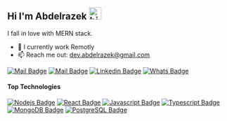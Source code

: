 ## Hi I'm Abdelrazek <img src="https://user-images.githubusercontent.com/1303154/88677602-1635ba80-d120-11ea-84d8-d263ba5fc3c0.gif" width="28px" alt="hi">

I fall in love with MERN stack.


<!-- TODO: Add last video link -->

- 🔭 I currently work Remotly
- 📫 Reach me out: dev.abdelrazek@gmail.com

 [![Mail Badge](https://img.shields.io/badge/-dev.abdelrazek-c0392b?style=flat&labelColor=c0392b&logo=gmail&logoColor=white)](mailto:dev.abdelrazek@gmail.com)  [![Mail Badge](https://img.shields.io/badge/-dev.abdelrazek-4267B2?style=flat&labelColor=4267B2&logo=facebook&logoColor=white)](https://www.facebook.com/dev.abdelrazek) [![Linkedin Badge](https://img.shields.io/badge/-Abdelrazek-0e76a8?style=flat&labelColor=0e76a8&logo=linkedin&logoColor=white)](https://www.linkedin.com/in/abdelrazek-ali) [![Whats Badge](https://img.shields.io/badge/-+201155596710-57ab51?style=flat&labelColor=57ab51&logo=whatsapp&logoColor=white)](https://api.whatsapp.com/send?phone=+201155596710)


#### Top Technologies

<!-- TODO: Make technologies links takes you to repositories -->

 [![Nodejs Badge](https://img.shields.io/badge/-Nodejs-3C873A?style=for-the-badge&labelColor=black&logo=node.js&logoColor=3C873A)](#) [![React Badge](https://img.shields.io/badge/-React-61DBFB?style=for-the-badge&labelColor=black&logo=react&logoColor=61DBFB)](#) [![Javascript Badge](https://img.shields.io/badge/-Javascript-F0DB4F?style=for-the-badge&labelColor=black&logo=javascript&logoColor=F0DB4F)](#) [![Typescript Badge](https://img.shields.io/badge/-Typescript-007acc?style=for-the-badge&labelColor=black&logo=typescript&logoColor=007acc)](#) [![MongoDB Badge](https://img.shields.io/badge/-MongoDB-57ab51?style=for-the-badge&labelColor=black&logo=mongodb&logoColor=57ab51)](#) [![PostgreSQL Badge](https://img.shields.io/badge/-PostgreSQL-336791?style=for-the-badge&labelColor=black&logo=postgresql&logoColor=336791)](#)
<!--  [![Azure Badge](https://img.shields.io/badge/-Azure-008AD7?style=for-the-badge&labelColor=black&logo=MicrosoftAzure&logoColor=008AD7)](#) -->


<br />
<br />
  
<!--   
#### Business
- :paperclip: [My Resume/CV](https://github.com/ipenywis/ipenywis/blob/master/resumes/resume%20v1.0.pdf)


